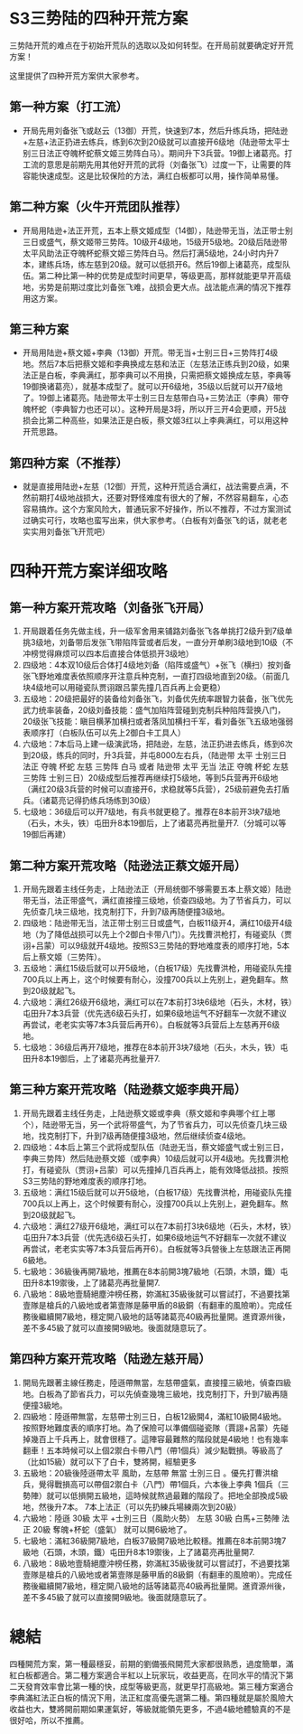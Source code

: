 # S3三势陆的四种开荒方案

三势陆开荒的难点在于初始开荒队的选取以及如何转型。在开局前就要确定好开荒方案！

这里提供了四种开荒方案供大家参考。

## 第一种方案（打工流）
- 开局先用刘备张飞或赵云（13御）开荒，快速到7本，然后升练兵场，把陆逊+左慈+法正扔进去练兵，练到6次到20级就可以直接开6级地（陆逊带太平士别三日法正夺魄杯蛇蔡文姬三势阵白马）。期间升下3兵营。19御上诸葛亮。打工流的意思是前期先用其他好开荒的武将（刘备张飞）过度一下，让需要的阵容能快速成型。这是比较保险的方法，满红白板都可以用，操作简单易懂。

## 第二种方案（火牛开荒团队推荐）
- 开局用陆逊+法正开荒，五本上蔡文姬成型（14御），陆逊带无当，法正带士别三日或盛气，蔡文姬带三势阵。10级开4级地，15级开5级地。20级后陆逊带太平风助法正夺魄杯蛇蔡文姬三势阵白马。然后打满5级地，24小时内升7本，建练兵场，练左慈到20级。就可以低损开6。然后19御上诸葛亮，成型队伍。第二种比第一种的优势是成型时间更早，等级更高，那样就能更早开高级地，劣势是前期过度比刘备张飞难，战损会更大点。战法能点满的情况下推荐用这方案。

## 第三种方案
- 开局用陆逊+蔡文姬+李典（13御）开荒。带无当+士别三日+三势阵打4级地。然后7本后把蔡文姬和李典换成左慈和法正（左慈法正练兵到20级，如果法正是白板，李典满红，那李典可以不用换，只需把蔡文姬换成左慈，李典等19御换诸葛亮），就基本成型了。就可以开6级地，35级以后就可以开7级地了。19御上诸葛亮。陆逊带太平士别三日左慈带白马+三势法正（李典）带夺魄杯蛇（李典智力也还可以）。这种开局是3将，所以开三开4会更顺，开5战损会比第二种高些，如果法正是白板，蔡文姬3红以上李典满红，可以用这种开荒思路。

## 第四种方案（不推荐）
- 就是直接用陆逊+左慈（12御）开荒，这种开荒适合满红，战法需要点满，不然前期打4级地战损大，还要对野怪难度有很大的了解，不然容易翻车，心态容易搞炸。这个方案风险大，普通玩家不好操作，所以不推荐，不过方案测试过确实可行，攻略也蛮写出来，供大家参考。（白板有刘备张飞的话，就老老实实用刘备张飞开荒吧）

# 四种开荒方案详细攻略

## 第一种方案开荒攻略（刘备张飞开局）
1. 开局跟着任务先做主线，升一级军舍用来铺路刘备张飞各单挑打2级升到7级单挑3级地，刘备带后发张飞带陷阵营或者后发，一直分开单刷3级地到10级（不冲榜觉得麻烦可以四本后直接合体低损开3级地）
2. 四级地：4本双10级后合体打4级地刘备（陷阵或盛气）+张飞（横扫）按刘备张飞野地难度表依照顺序开注意兵种克制，一直打四级地直到20级。（前面几块4级地可以用碰瓷队贾诩跟吕蒙先撞几百兵再上会更稳）
3. 五级地：20级把最好的装备给刘备张飞，刘备优先统率跟智力装备，张飞优先武力统率装备，20级刘备技能：盛气加陷阵营碰到克制兵种陷阵营换八门，20级张飞技能：瞋目横茅加横扫或者落凤加横扫千军，看刘备张飞五级地强弱表顺序打（白板队伍可以先上2御白卡工具人）
4. 六级地：7本后马上建一级演武场，把陆逊，左慈，法正扔进去练兵，练到6次到20级，练兵的同时，升3兵营，并屯8000左右兵，（陆逊带 太平 士别三日 法正 夺魄 杯蛇 左慈 三势阵 白马 或者 陆逊带 太平 无当 法正 夺魄 杯蛇 左慈 三势阵 士别三日）20级成型后推荐再继续打5级地，等到5兵营再开6级地（满红20级3兵营的时候可以直接开6，求稳就等5兵营），25级前避免去打盾兵。（诸葛亮记得扔练兵场练到30级）
5. 七级地：36级后可以开7级地，有兵书就更稳了。推荐在8本前开3块7级地（石头，木头，铁）屯田升8本19御后，上了诸葛亮再批量开7.（分城可以等19御后再建）

## 第二种方案开荒攻略（陆逊法正蔡文姬开局）
1. 开局先跟着主线任务走，上陆逊法正（开局统御不够需要五本上蔡文姬）陆逊带无当，法正带盛气，满红直接撞三级地，侦查四级地。为了节省兵力，可以先侦查几块三级地，找克制打下，升到7级再随便撞3级地。
2. 四级地：陆逊带无当，法正带士别三日或盛气，白板11级开4，满红10级开4级地（为了降低战损可以先上个2御白卡带八门）。先找曹洪枪打，有碰瓷队（贾诩+吕蒙）可以9级就开4级地。按照S3三势陆的野地难度表的顺序打地，5本后上蔡文姬（三势阵）。
3. 五级地：满红15级后就可以开5级地，（白板17级）先找曹洪枪，用碰瓷队先撞700兵以上再上，这个时候要有耐心，没撞700兵以上先别上，避免翻车。熬到20级就起飞。
4. 六级地：满红26级开6级地，满红可以在7本前打3块6级地（石头，木材，铁）屯田升7本3兵营（优先选6级石头打，如果6级地运气不好翻车一次就不建议再尝试，老老实实等7本3兵营后再开6）。白板就等3兵营后上左慈再开6级地。
5. 七级地：36级后再开7级地，推荐在8本前开3块7级地（石头，木头，铁）屯田升8本19御后，上了诸葛亮再批量开7.

## 第三种方案开荒攻略（陆逊蔡文姬李典开局）
1. 开局先跟着主线任务走，上陆逊蔡文姬或李典（蔡文姬和李典哪个红上哪个），陆逊带无当，另一个武将带盛气，为了节省兵力，可以先侦查几块三级地，找克制打下，升到7级再随便撞3级地，然后继续侦查4级地。
2. 四级地：4本后上第三个武将成型队伍（陆逊无当，蔡文姬盛气或士别三日，李典三势阵）然后陆逊蔡文姬（或李典）10级后就可以开4级地。先找曹洪枪打，有碰瓷队（贾诩+吕蒙）可以先撞掉几百兵再上，能有效降低战损。按照S3三势陆的野地难度表的顺序打地。
3. 五级地：满红15级后就可以开5级地，（白板17级）先找曹洪枪，用碰瓷队先撞700兵以上再上，这个时候要有耐心，没撞700兵以上先别上，避免翻车。熬到20级就起飞。
4. 六级地：满红27级开6级地，满红可以在7本前打3块6级地（石头，木材，铁）屯田升7本3兵营（优先选6级石头打，如果6级地运气不好翻车一次就不建议再尝试，老老实实等7本3兵营后再开6）。白板就等3兵營後上左慈跟法正再開6級地。
5. 七級地：36級後再開7級地，推薦在8本前開3塊7級地（石頭，木頭，鐵）屯田升8本19禦後，上了諸葛亮再批量開7.
6. 八級地：8級地壹騎絕塵沖榜任務，妳滿紅35級後就可以嘗試打，不過要找第壹隊是槍兵的八級地或者第壹隊是藤甲盾的8級銅（有翻車的風險喲）。完成任務後繼續開7級地，穩定開八級地的話等諸葛亮40級再批量開。進資源州後，差不多45級了就可以直接開9級地。後面就隨意玩了。

## 第四种方案开荒攻略（陆逊左慈开局）
1. 開局先跟著主線任務走，陸遜帶無當，左慈帶盛氣，直接撞三級地，偵查四級地。白板為了節省兵力，可以先偵查幾塊三級地，找克制打下，升到7級再隨便撞3級地。
2. 四級地：陸遜帶無當，左慈帶士別三日，白板12級開4，滿紅10級開4級地。按照野地難度表的順序打地。為了保險可以準備個碰瓷隊（賈詡+呂蒙）先碰掉幾百上千兵再上，就會很穩了。這陣容最難熬的階段就是4級地！也有幾率翻車！五本時候可以上個2禦白卡帶八門（帶1個兵）減少點戰損。等級高了（比如15級）就可以下了白卡，雙將開，經驗更多
3. 五級地：20級後陸遜帶太平 風助，左慈帶 無當 士別三日 。優先打曹洪槍兵，覺得戰損高可以帶個2禦白卡（八門）帶1個兵，六本後上李典 1個兵（三勢陣）就可以低損開五級地，這時候就熬過最難的階段了。把地全部換成5級地，然後升7本。
7本上法正（可以先扔練兵場練兩次到20級）
4. 六級地：陸遜 30級 太平 +士別三日（風助火勢）
左慈 30級 白馬+三勢陣
法正 20級 奪魄+杯蛇（盛氣）
就可以開6級地了。
5. 七級地：滿紅36級開7級地，白板37級開7級地比較穩。推薦在8本前開3塊7級地（石頭，木頭，鐵）屯田升8本19禦後，上了諸葛亮再批量開7.
6. 八級地：8級地壹騎絕塵沖榜任務，妳滿紅35級後就可以嘗試打，不過要找第壹隊是槍兵的八級地或者第壹隊是藤甲盾的8級銅（有翻車的風險喲）。完成任務後繼續開7級地，穩定開八級地的話等諸葛亮40級再批量開。進資源州後，差不多45級了就可以直接開9級地。後面就隨意玩了。

# 總結

四種開荒方案，第一種最穩妥，前期的劉備張飛開荒大家都很熟悉，過度簡單，滿紅白板都適合。第二種方案適合半紅以上玩家玩，收益更高，在同水平的情況下第二天發育效率會比第一種的快，成型等級更高，就更早打高級地。第三種方案適合李典滿紅法正白板的情況下用，法正紅度高優先選第二種。第四種就是屬於風險大收益也大，雙將開前期如果運氣好，等級就能領先更多，不過4級地體驗真的不是很好哈，所以不推薦。